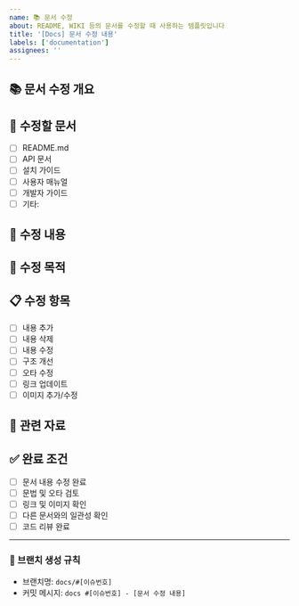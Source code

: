 ```yaml
---
name: 📚 문서 수정
about: README, WIKI 등의 문서를 수정할 때 사용하는 템플릿입니다
title: '[Docs] 문서 수정 내용'
labels: ['documentation']
assignees: ''
---
```


## 📚 문서 수정 개요
<!-- 어떤 문서를 왜 수정하는지 설명해주세요 -->


## 📝 수정할 문서
<!-- 수정 대상 문서를 체크해주세요 -->
- [ ] README.md
- [ ] API 문서
- [ ] 설치 가이드
- [ ] 사용자 매뉴얼
- [ ] 개발자 가이드
- [ ] 기타:

## 🔄 수정 내용
<!-- 구체적인 수정 내용을 설명해주세요 -->


## 🎯 수정 목적
<!-- 왜 이 문서를 수정해야 하는지 설명해주세요 -->


## 📋 수정 항목
- [ ] 내용 추가
- [ ] 내용 삭제
- [ ] 내용 수정
- [ ] 구조 개선
- [ ] 오타 수정
- [ ] 링크 업데이트
- [ ] 이미지 추가/수정

## 🔗 관련 자료
<!-- 참고한 자료나 관련 링크가 있다면 첨부해주세요 -->


## ✅ 완료 조건
- [ ] 문서 내용 수정 완료
- [ ] 문법 및 오타 검토
- [ ] 링크 및 이미지 확인
- [ ] 다른 문서와의 일관성 확인
- [ ] 코드 리뷰 완료

---

### 📢 브랜치 생성 규칙
- 브랜치명: `docs/#[이슈번호]`
- 커밋 메시지: `docs #[이슈번호] - [문서 수정 내용]`